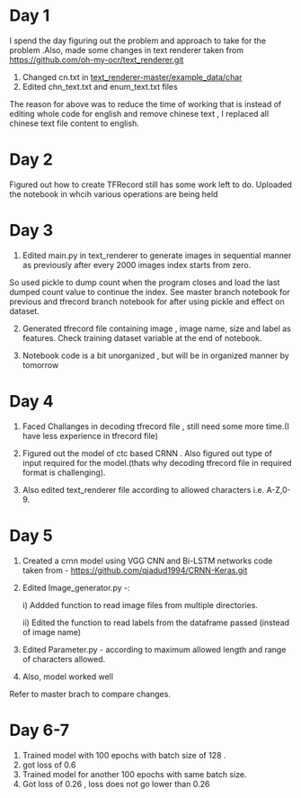 # Day 1
I spend the day figuring out the problem and approach to take for the problem .Also, made some changes in text renderer taken from https://github.com/oh-my-ocr/text_renderer.git
1. Changed cn.txt in [text_renderer-master/example_data/char](text_renderer-master/example_data/char)
2. Edited chn_text.txt and enum_text.txt files 

The reason for above was to reduce the time of working that is instead of editing whole code for english and remove chinese text , I replaced all chinese text file content to english.

# Day 2
Figured out how to create TFRecord still has some work left to do. 
Uploaded the notebook in whcih various operations are being held 

# Day 3
1. Edited main.py in text_renderer to generate images in sequential manner as previously after every 2000 images index starts from zero.

  So used pickle to dump count when the program closes and load the last dumped count value to continue the index.
  See master branch notebook for previous and tfrecord branch notebook for after using pickle and effect on dataset.

2. Generated tfrecord file containing image , image name, size and label as features.
   Check training dataset variable at the end of notebook.

3. Notebook code is a bit unorganized , but will be in organized manner by tomorrow

# Day 4 
1. Faced Challanges in decoding tfrecord file , still need some more time.(I have less experience in tfrecord file)

2. Figured out the model of ctc based CRNN . Also figured out type of input required for the model.(thats why decoding tfrecord file in required format is challenging).

3. Also edited text_renderer file according to allowed characters i.e. A-Z,0-9.

# Day 5
1. Created a crnn model using VGG CNN and Bi-LSTM networks code taken from - https://github.com/qjadud1994/CRNN-Keras.git

2. Edited Image_generator.py -:
  
    i) Addded function to read image files from multiple directories.
  
    ii) Edited the function to read labels from the dataframe passed (instead of image name)

3. Edited Parameter.py - according to maximum allowed length and range of characters allowed.

4. Also, model worked well

Refer to master brach to compare changes.

# Day 6-7

1. Trained model with 100 epochs with batch size of 128 .
2. got loss of 0.6 
3. Trained model for another 100 epochs with same batch size.
4. Got loss of 0.26 , loss does not go lower than 0.26
